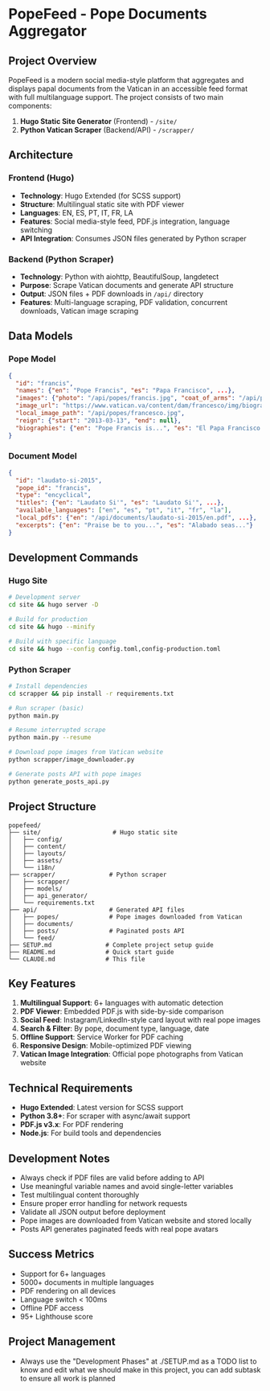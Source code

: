 # PopeFeed - Pope Documents Aggregator

## Project Overview
PopeFeed is a modern social media-style platform that aggregates and displays papal documents from the Vatican in an accessible feed format with full multilanguage support. The project consists of two main components:

1. **Hugo Static Site Generator** (Frontend) - `/site/`
2. **Python Vatican Scraper** (Backend/API) - `/scrapper/`

## Architecture

### Frontend (Hugo)
- **Technology**: Hugo Extended (for SCSS support)
- **Structure**: Multilingual static site with PDF viewer
- **Languages**: EN, ES, PT, IT, FR, LA
- **Features**: Social media-style feed, PDF.js integration, language switching
- **API Integration**: Consumes JSON files generated by Python scraper

### Backend (Python Scraper)
- **Technology**: Python with aiohttp, BeautifulSoup, langdetect
- **Purpose**: Scrape Vatican documents and generate API structure
- **Output**: JSON files + PDF downloads in `/api/` directory
- **Features**: Multi-language scraping, PDF validation, concurrent downloads, Vatican image scraping

## Data Models

### Pope Model
```json
{
  "id": "francis",
  "names": {"en": "Pope Francis", "es": "Papa Francisco", ...},
  "images": {"photo": "/api/popes/francis.jpg", "coat_of_arms": "/api/popes/francis-arms.png"},
  "image_url": "https://www.vatican.va/content/dam/francesco/img/biografia/img/foto_hi-res_13-03-2013-24-26-58.jpg",
  "local_image_path": "/api/popes/francesco.jpg",
  "reign": {"start": "2013-03-13", "end": null},
  "biographies": {"en": "Pope Francis is...", "es": "El Papa Francisco es..."}
}
```

### Document Model
```json
{
  "id": "laudato-si-2015",
  "pope_id": "francis",
  "type": "encyclical",
  "titles": {"en": "Laudato Si'", "es": "Laudato Si'", ...},
  "available_languages": ["en", "es", "pt", "it", "fr", "la"],
  "local_pdfs": {"en": "/api/documents/laudato-si-2015/en.pdf", ...},
  "excerpts": {"en": "Praise be to you...", "es": "Alabado seas..."}
}
```

## Development Commands

### Hugo Site
```bash
# Development server
cd site && hugo server -D

# Build for production
cd site && hugo --minify

# Build with specific language
cd site && hugo --config config.toml,config-production.toml
```

### Python Scraper
```bash
# Install dependencies
cd scrapper && pip install -r requirements.txt

# Run scraper (basic)
python main.py

# Resume interrupted scrape
python main.py --resume

# Download pope images from Vatican website
python scrapper/image_downloader.py

# Generate posts API with pope images
python generate_posts_api.py
```

## Project Structure
```
popefeed/
├── site/                    # Hugo static site
│   ├── config/
│   ├── content/
│   ├── layouts/
│   ├── assets/
│   └── i18n/
├── scrapper/               # Python scraper
│   ├── scrapper/
│   ├── models/
│   ├── api_generator/
│   └── requirements.txt
├── api/                    # Generated API files
│   ├── popes/              # Pope images downloaded from Vatican
│   ├── documents/
│   ├── posts/              # Paginated posts API
│   └── feed/
├── SETUP.md               # Complete project setup guide
├── README.md              # Quick start guide
└── CLAUDE.md              # This file
```

## Key Features
1. **Multilingual Support**: 6+ languages with automatic detection
2. **PDF Viewer**: Embedded PDF.js with side-by-side comparison
3. **Social Feed**: Instagram/LinkedIn-style card layout with real pope images
4. **Search & Filter**: By pope, document type, language, date
5. **Offline Support**: Service Worker for PDF caching
6. **Responsive Design**: Mobile-optimized PDF viewing
7. **Vatican Image Integration**: Official pope photographs from Vatican website

## Technical Requirements
- **Hugo Extended**: Latest version for SCSS support
- **Python 3.8+**: For scraper with async/await support
- **PDF.js v3.x**: For PDF rendering
- **Node.js**: For build tools and dependencies

## Development Notes
- Always check if PDF files are valid before adding to API
- Use meaningful variable names and avoid single-letter variables
- Test multilingual content thoroughly
- Ensure proper error handling for network requests
- Validate all JSON output before deployment
- Pope images are downloaded from Vatican website and stored locally
- Posts API generates paginated feeds with real pope avatars

## Success Metrics
- Support for 6+ languages
- 5000+ documents in multiple languages  
- PDF rendering on all devices
- Language switch < 100ms
- Offline PDF access
- 95+ Lighthouse score

## Project Management
- Always use the "Development Phases" at ./SETUP.md as a TODO list to know and edit what we should make in this project, you can add subtask to ensure all work is planned